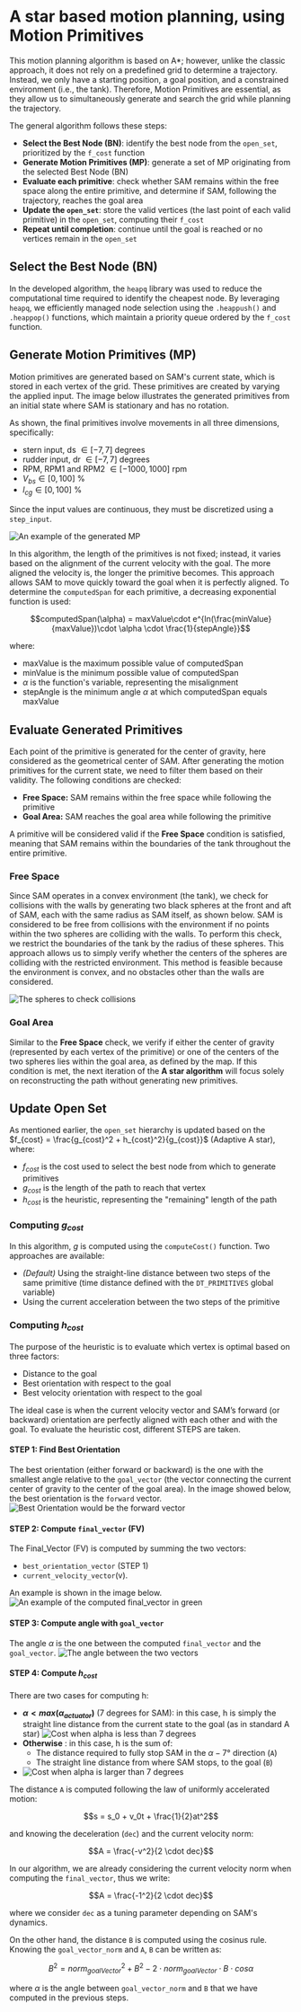 # A star based motion planning, using Motion Primitives
This motion planning algorithm is based on A*; however, unlike the classic approach, it does not rely on a predefined grid to determine a trajectory. Instead, we only have a starting position, a goal position, and a constrained environment (i.e., the tank). Therefore, Motion Primitives are essential, as they allow us to simultaneously generate and search the grid while planning the trajectory.

The general algorithm follows these steps:
- **Select the Best Node (BN)**: identify the best node from the `open_set`, prioritized by the `f_cost` function
- **Generate Motion Primitives (MP)**: generate a set of MP originating from the selected Best Node (BN)
- **Evaluate each primitive**: check whether SAM remains within the free space along the entire primitive, and determine if SAM, following the trajectory, reaches the goal area
- **Update the `open_set`**: store the valid vertices (the last point of each valid primitive) in the `open_set`, computing their `f_cost`
- **Repeat until completion**: continue until the goal is reached or no vertices remain in the `open_set`

## Select the Best Node (BN)
In the developed algorithm, the `heapq` library was used to reduce the computational time required to identify the cheapest node. By leveraging `heapq`, we efficiently managed node selection using the `.heappush()` and `.heappop()` functions, which maintain a priority queue ordered by the `f_cost` function.

## Generate Motion Primitives (MP)
Motion primitives are generated based on SAM's current state, which is stored in each vertex of the grid. These primitives are created by varying the applied input. The image below illustrates the generated primitives from an initial state where SAM is stationary and has no rotation. 

As shown, the final primitives involve movements in all three dimensions, specifically:
- stern input, ds $\in [-7,7]$ degrees
- rudder input, dr $\in [-7, 7]$ degrees
- RPM, RPM1 and RPM2 $\in[-1000, 1000]$ rpm
- $V_{bs} \in [0, 100]$ %
- $l_{cg} \in [0, 100]$ %

Since the input values are continuous, they must be discretized using a `step_input`.

![An example of the generated MP](Images/MotionPrimitivesExample.png)

In this algorithm, the length of the primitives is not fixed; instead, it varies based on the alignment of the current velocity with the goal. The more aligned the velocity is, the longer the primitive becomes. This approach allows SAM to move quickly toward the goal when it is perfectly aligned. To determine the `computedSpan` for each primitive, a decreasing exponential function is used:
```math
computedSpan(\alpha) = maxValue\cdot e^{ln(\frac{minValue}{maxValue})\cdot \alpha \cdot \frac{1}{stepAngle}}
```
where:
- maxValue is the maximum possible value of computedSpan
- minValue is the minimum possible value of computedSpan
- $\alpha$ is the function's variable, representing the misalignment
- stepAngle is the minimum angle $\alpha$ at which computedSpan equals maxValue


## Evaluate Generated Primitives
Each point of the primitive is generated for the center of gravity, here considered as the geometrical center of SAM.
After generating the motion primitives for the current state, we need to filter them based on their validity. The following conditions are checked:
- **Free Space:** SAM remains within the free space while following the primitive
- **Goal Area:** SAM reaches the goal area while following the primitive

A primitive will be considered valid if the **Free Space** condition is satisfied, meaning that SAM remains within the boundaries of the tank throughout the entire primitive.

### Free Space
Since SAM operates in a convex environment (the tank), we check for collisions with the walls by generating two black spheres at the front and aft of SAM, each with the same radius as SAM itself, as shown below. SAM is considered to be free from collisions with the environment if no points within the two spheres are colliding with the walls. To perform this check, we restrict the boundaries of the tank by the radius of these spheres. This approach allows us to simply verify whether the centers of the spheres are colliding with the restricted environment. This method is feasible because the environment is convex, and no obstacles other than the walls are considered.

![The spheres to check collisions](Images/SpheresSAM.png)

### Goal Area
Similar to the **Free Space** check, we verify if either the center of gravity (represented by each vertex of the primitive) or one of the centers of the two spheres lies within the goal area, as defined by the map. If this condition is met, the next iteration of the **A star algorithm** will focus solely on reconstructing the path without generating new primitives.

## Update Open Set
As mentioned earlier, the `open_set` hierarchy is updated based on the $f_{cost} = \frac{g_{cost}^2 + h_{cost}^2}{g_{cost}}$ (Adaptive A star), where:
- $f_{cost}$ is the cost used to select the best node from which to generate primitives
- $g_{cost}$ is the length of the path to reach that vertex
- $h_{cost}$  is the heuristic, representing the "remaining" length of the path 

### Computing $g_{cost}$
In this algorithm, $g$ is computed using the `computeCost()` function. Two approaches are available:
- *(Default)* Using the straight-line distance between two steps of the same primitive (time distance defined with the `DT_PRIMITIVES` global variable) 
- Using the current acceleration between the two steps of the primitive

### Computing $h_{cost}$
The purpose of the heuristic is to evaluate which vertex is optimal based on three factors:
- Distance to the goal
- Best orientation with respect to the goal
- Best velocity orientation with respect to the goal 

The ideal case is when the current velocity vector and SAM’s forward (or backward) orientation are perfectly aligned with each other and with the goal. To evaluate the heuristic cost, different STEPS are taken.

#### STEP 1: Find Best Orientation
The best orientation (either forward or backward) is the one with the smallest angle relative to the `goal_vector` (the vector connecting the current center of gravity to the center of the goal area). In the image showed below, the best orientation is the `forward` vector.
![Best Orientation would be the forward vector](Images/BestOrientation1.jpg)

#### STEP 2: Compute `final_vector` (FV)
The Final_Vector (FV) is computed by summing the two vectors:
- `best_orientation_vector` (STEP 1) 
- `current_velocity_vector`(v). 

An example is shown in the image below.
![An example of the computed `final_vector` in green](Images/FinalVector.jpg)

#### STEP 3: Compute angle with `goal_vector`
The angle $\alpha$ is the one between the computed `final_vector` and the `goal_vector`.
![The angle between the two vectors](Images/FinalAngle.jpg)

#### STEP 4: Compute $h_{cost}$
There are two cases for computing h:
- **$\alpha < max(\alpha_{actuator})$** (7 degrees for SAM): in this case, h is simply the straight line distance from the current state to the goal (as in standard A star)
![Cost when alpha is less than 7 degrees](Images/hCost1.jpg)
- **Otherwise** : in this case, h is the sum of:
    - The distance required to fully stop SAM in the $\alpha-7°$ direction (`A`)
    - The straight line distance from where SAM stops, to the goal (`B`)
- ![Cost when alpha is larger than 7 degrees](Images/hCost2.jpg)

The distance `A` is computed following the law of uniformly accelerated motion:
```math
s = s_0 + v_0t + \frac{1}{2}at^2
```
and knowing the deceleration (`dec`) and the current velocity norm:
```math
A = \frac{-v^2}{2 \cdot dec}
```
In our algorithm, we are already considering the current velocity norm when computing the `final_vector`, thus we write:
```math
A = \frac{-1^2}{2 \cdot dec}
```
where we consider `dec` as a tuning parameter depending on SAM's dynamics.

On the other hand, the distance `B` is computed using the cosinus rule. Knowing the `goal_vector_norm` and `A`, `B` can be written as:
```math
B^2 = norm_{goalVector}^2 + B^2 - 2\cdot norm_{goalVector}\cdot B\cdot cos\alpha
```
where $\alpha$ is the angle between `goal_vector_norm` and `B` that we have computed in the previous steps.